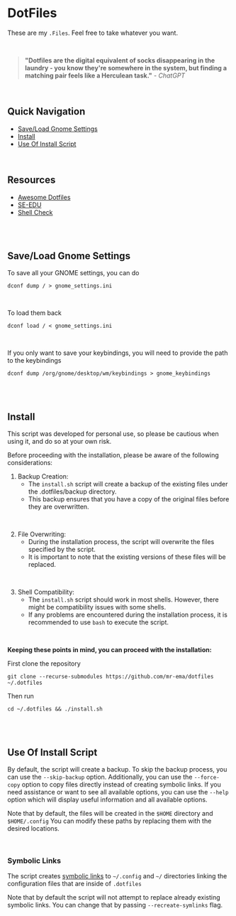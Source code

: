 # DotFiles
These are my `.Files`. Feel free to take whatever you want.

</br>

> **"Dotfiles are the digital equivalent of socks disappearing in the
> laundry - you know they're somewhere in the system, but finding a matching
> pair feels like a Herculean task."** - _ChatGPT_

</br>

## Quick Navigation
- [Save/Load Gnome Settings](#saveload-gnome-settings)
- [Install](#resources)
- [Use Of Install Script](#use-of-install-script)

</br>

## Resources
- [Awesome Dotfiles](https://github.com/webpro/awesome-dotfiles)
- [SE-EDU](https://se-education.org/learningresources/contents/dotfiles/Dotfiles.html)
- [Shell Check](https://www.shellcheck.net/)

</br>
</br>

## Save/Load Gnome Settings
To save all your GNOME settings, you can do
```
dconf dump / > gnome_settings.ini
```

</br>

To load them back
```
dconf load / < gnome_settings.ini
```

</br>

If you only want to save your keybindings, you will need to provide the path to the keybindings
```
dconf dump /org/gnome/desktop/wm/keybindings > gnome_keybindings
```

</br>
</br>

## Install
This script was developed for personal use, so please be cautious when using it,
and do so at your own risk.

Before proceeding with the installation, please be aware of the following considerations:

1. Backup Creation:
    - The `install.sh` script will create a backup of the existing files under the .dotfiles/backup directory.
    - This backup ensures that you have a copy of the original files before they are overwritten.

</br>

2. File Overwriting:
    - During the installation process, the script will overwrite the files specified by the script.
    - It is important to note that the existing versions of these files will be replaced.

</br>

3. Shell Compatibility:
    - The `install.sh` script should work in most shells. However, there might be compatibility issues with some shells.
    - If any problems are encountered during the installation process, it is recommended to use `bash` to execute the script.

</br>

**Keeping these points in mind, you can proceed with the installation:**

First clone the repository
```
git clone --recurse-submodules https://github.com/mr-ema/dotfiles ~/.dotfiles
```

Then run
```
cd ~/.dotfiles && ./install.sh
```

</br>
</br>

## Use Of Install Script
By default, the script will create a backup. To skip the backup process,
you can use the `--skip-backup` option. Additionally, you can use the
`--force-copy` option to copy files directly instead of creating symbolic
links. If you need assistance or want to see all available options,
you can use the `--help` option which will display useful information and all available options.

Note that by default, the files will be created in the `$HOME` directory and `$HOME/.config`
You can modify these paths by replacing them with the desired locations.

</br>

### Symbolic Links
The script creates [symbolic links](https://www.futurelearn.com/info/courses/linux-for-bioinformatics/0/steps/201767)
to `~/.config` and `~/` directories linking the configuration files that are inside of `.dotfiles`

Note that by default the script will not attempt to replace already existing symbolic links.
You can change that by passing `--recreate-symlinks` flag.

</br>
